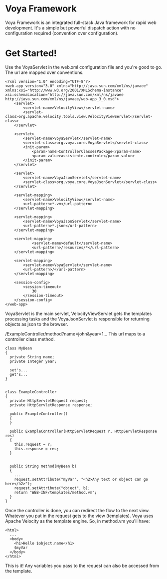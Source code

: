 Voya Framework
====

Voya Framework is an integrated full-stack Java framework for rapid web development.
It's a simple but powerful dispatch action with no configuration required (convention over configuration).


Get Started!
====

Use the VoyaServlet in the web.xml configuration file and you're good to go.
The url are mapped over conventions. 

```
<?xml version="1.0" encoding="UTF-8"?>
<web-app version="3.0" xmlns="http://java.sun.com/xml/ns/javaee" xmlns:xsi="http://www.w3.org/2001/XMLSchema-instance" xsi:schemaLocation="http://java.sun.com/xml/ns/javaee http://java.sun.com/xml/ns/javaee/web-app_3_0.xsd">
    <servlet>
        <servlet-name>VelocityView</servlet-name>
        <servlet-class>org.apache.velocity.tools.view.VelocityViewServlet</servlet-class>
    </servlet>
    
    <servlet>
        <servlet-name>VoyaServlet</servlet-name>
        <servlet-class>org.voya.core.VoyaServlet</servlet-class>
        <init-param>
            <param-name>ControllerClassesPackage</param-name>
            <param-value>assistente.controle</param-value>
        </init-param>
    </servlet>
    
    <servlet>
        <servlet-name>VoyaJsonServlet</servlet-name>
        <servlet-class>org.voya.core.VoyaJsonServlet</servlet-class>
    </servlet>
    
    <servlet-mapping>
        <servlet-name>VelocityView</servlet-name>
        <url-pattern>*.vm</url-pattern>
    </servlet-mapping>
    
    <servlet-mapping>
        <servlet-name>VoyaJsonServlet</servlet-name>
        <url-pattern>*.json</url-pattern>
    </servlet-mapping>
    
    <servlet-mapping>
            <servlet-name>default</servlet-name>
            <url-pattern>/resources/*</url-pattern>
    </servlet-mapping>
    
    <servlet-mapping>
        <servlet-name>VoyaServlet</servlet-name>
        <url-pattern>/</url-pattern>
    </servlet-mapping>    
    
    <session-config>
        <session-timeout>
            30
        </session-timeout>
    </session-config>
</web-app>
```

VoyaServlet is the main servlet, VelocityViewServlet gets the templates processing tasks and the VoyaJsonServlet is responsible for returning objects as json to the browser.

<domain>/ExampleController/method?name=john&year=1...
This url maps to a controller class method.

```
class MyBean
{
  private String name;
  private Integer year;
  
  set's...
  get's...
}


class ExampleController
{
  private HttpServletRequest request;
  private HttpServletResponse response;

  public ExampleController()
  {
  }
  
  public ExampleController(HttpServletRequest r, HttpServletResponse res)
  {
    this.request = r;
    this.response = res;
  }


  public String method(MyBean b)
  {
    ...
    request.setAttribute("myVar", "<h2>Any text or object can go here</h2>");
    request.setAttribute("object", b);
    return "WEB-INF/templates/method.vm";
  }
}

```

Once the controller is done, you can redirect the flow to the next view. Whatever you put in the request gets to the view (templates). Voya uses Apache Velocity as the template engine. So, in method.vm you'll have:

```
<html>
  ...
  <body>
    <h1>Hello $object.name</h1>
    $myVar
  </body>
</html>
```

This is it! Any variables you pass to the request can also be accessed from the template.

